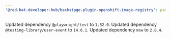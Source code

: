 ```yaml
---
'@red-hat-developer-hub/backstage-plugin-openshift-image-registry': patch
---
```


Updated dependency `@playwright/test` to `1.52.0`.
Updated dependency `@testing-library/user-event` to `14.6.1`.
Updated dependency `msw` to `2.8.4`.
